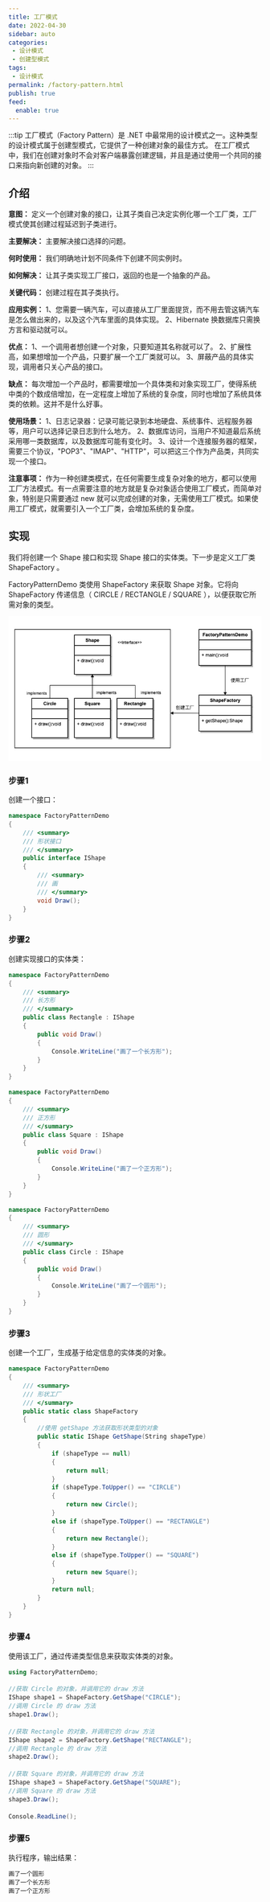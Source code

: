 ```yaml
---
title: 工厂模式
date: 2022-04-30
sidebar: auto
categories:
 - 设计模式
 - 创建型模式
tags: 
 - 设计模式
permalink: /factory-pattern.html
publish: true
feed:
  enable: true
---
```

:::tip
工厂模式（Factory Pattern）是 .NET 中最常用的设计模式之一。这种类型的设计模式属于创建型模式，它提供了一种创建对象的最佳方式。
在工厂模式中，我们在创建对象时不会对客户端暴露创建逻辑，并且是通过使用一个共同的接口来指向新创建的对象。
:::

<!-- more -->

## 介绍

 **意图：** 定义一个创建对象的接口，让其子类自己决定实例化哪一个工厂类，工厂模式使其创建过程延迟到子类进行。

 **主要解决：** 主要解决接口选择的问题。

 **何时使用：** 我们明确地计划不同条件下创建不同实例时。

 **如何解决：** 让其子类实现工厂接口，返回的也是一个抽象的产品。

 **关键代码：** 创建过程在其子类执行。

**应用实例：** 1、您需要一辆汽车，可以直接从工厂里面提货，而不用去管这辆汽车是怎么做出来的，以及这个汽车里面的具体实现。 2、Hibernate 换数据库只需换方言和驱动就可以。

**优点：** 1、一个调用者想创建一个对象，只要知道其名称就可以了。 2、扩展性高，如果想增加一个产品，只要扩展一个工厂类就可以。 3、屏蔽产品的具体实现，调用者只关心产品的接口。

 **缺点：** 每次增加一个产品时，都需要增加一个具体类和对象实现工厂，使得系统中类的个数成倍增加，在一定程度上增加了系统的复杂度，同时也增加了系统具体类的依赖。这并不是什么好事。

**使用场景：** 1、日志记录器：记录可能记录到本地硬盘、系统事件、远程服务器等，用户可以选择记录日志到什么地方。 2、数据库访问，当用户不知道最后系统采用哪一类数据库，以及数据库可能有变化时。 3、设计一个连接服务器的框架，需要三个协议，"POP3"、"IMAP"、"HTTP"，可以把这三个作为产品类，共同实现一个接口。

 **注意事项：** 作为一种创建类模式，在任何需要生成复杂对象的地方，都可以使用工厂方法模式。有一点需要注意的地方就是复杂对象适合使用工厂模式，而简单对象，特别是只需要通过 new 就可以完成创建的对象，无需使用工厂模式。如果使用工厂模式，就需要引入一个工厂类，会增加系统的复杂度。

## 实现

我们将创建一个 Shape 接口和实现 Shape 接口的实体类。下一步是定义工厂类  ShapeFactory 。

FactoryPatternDemo 类使用 ShapeFactory 来获取 Shape 对象。它将向 ShapeFactory 传递信息（ CIRCLE / RECTANGLE / SQUARE ），以便获取它所需对象的类型。

![工厂模式](./image/factory-pattern/1651319128794.png "工厂模式")

### 步骤1

创建一个接口：

```cs
namespace FactoryPatternDemo
{
    /// <summary>
    /// 形状接口
    /// </summary>
    public interface IShape
    {
        /// <summary>
        /// 画
        /// </summary>
        void Draw();
    }
}
```

### 步骤2

创建实现接口的实体类：

```cs
namespace FactoryPatternDemo
{
    /// <summary>
    /// 长方形
    /// </summary>
    public class Rectangle : IShape
    {
        public void Draw()
        {
            Console.WriteLine("画了一个长方形");
        }
    }
}
```

```cs
namespace FactoryPatternDemo
{
    /// <summary>
    /// 正方形
    /// </summary>
    public class Square : IShape
    {
        public void Draw()
        {
            Console.WriteLine("画了一个正方形");
        }
    }
}
```

```cs
namespace FactoryPatternDemo
{
    /// <summary>
    /// 圆形
    /// </summary>
    public class Circle : IShape
    {
        public void Draw()
        {
            Console.WriteLine("画了一个圆形");
        }
    }
}
```

### 步骤3

创建一个工厂，生成基于给定信息的实体类的对象。

```cs
namespace FactoryPatternDemo
{
    /// <summary>
    /// 形状工厂
    /// </summary>
    public static class ShapeFactory
    {
        //使用 getShape 方法获取形状类型的对象
        public static IShape GetShape(String shapeType)
        {
            if (shapeType == null)
            {
                return null;
            }
            if (shapeType.ToUpper() == "CIRCLE")
            {
                return new Circle();
            }
            else if (shapeType.ToUpper() == "RECTANGLE")
            {
                return new Rectangle();
            }
            else if (shapeType.ToUpper() == "SQUARE")
            {
                return new Square();
            }
            return null;
        }
    }
}
```

### 步骤4

使用该工厂，通过传递类型信息来获取实体类的对象。

```cs
using FactoryPatternDemo;

//获取 Circle 的对象，并调用它的 draw 方法
IShape shape1 = ShapeFactory.GetShape("CIRCLE");
//调用 Circle 的 draw 方法
shape1.Draw();

//获取 Rectangle 的对象，并调用它的 draw 方法
IShape shape2 = ShapeFactory.GetShape("RECTANGLE");
//调用 Rectangle 的 draw 方法
shape2.Draw();

//获取 Square 的对象，并调用它的 draw 方法
IShape shape3 = ShapeFactory.GetShape("SQUARE");
//调用 Square 的 draw 方法
shape3.Draw();

Console.ReadLine();
```

### 步骤5

执行程序，输出结果：

```cs
画了一个圆形
画了一个长方形
画了一个正方形
```
